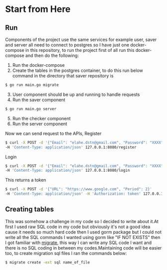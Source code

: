 # Start from Here

## Run

Components of the project use the same services for example user, saver and server all need to connect to postgres so I
have just one docker-compose in this repository, to run the project first of all run this docker-compose and then do the
following:

1. Run the docker-compose
2. Create the tables in the postgres container, to do this run below command in the directory that saver repository is

```sh
$ go run main.go migrate
```

3. User component should be up and running to handle requests
4. Run the saver component

```sh
$ go run main.go server
```

5. Run the checker component
6. Run the server component

Now we can send request to the APIs,
Register

```sh
$ curl -X POST -d '{"Email": "elahe.dstn@gmail.com", "Password": "XXXX"}'
-H 'Content-Type: application/json' 127.0.0.1:8080/register
```

Login

```sh
$ curl -X POST -d '{"Email": "elahe.dstn@gmail.com", "Password": "XXXX"}'
-H 'Content-Type: application/json' 127.0.0.1:8080/login
```

This returns a token

```sh
$ curl -X POST -d '{"URL": "https://www.google.com", "Period": 2}'
-H 'Content-Type: application/json' -H 'Authorization: token' 127.0.0.1:8080/url
```

## Creating tables

This was somehow a challenge in my code so I decided to write about it.At first I used raw SQL code in my code but
obviously it's not a good idea cause it needs so much hard code then I used gorm package but I could not write all
the SQL commands I wanted using gorm like "IF NOT EXISTS" then I got familiar with [migrate](https://github.com/golang-migrate/migrate),
this way I can write any SQL code I want and there is no SQL coding in between my codes.Maintaining code will be easier
too, to create migration sql files I ran the commands below:

```sh
$ migrate create -ext sql name_of_file
```
